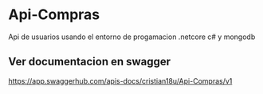 # Api-Compras
Api de usuarios usando el entorno de progamacion .netcore c# y mongodb

## Ver documentacion en swagger

https://app.swaggerhub.com/apis-docs/cristian18u/Api-Compras/v1
